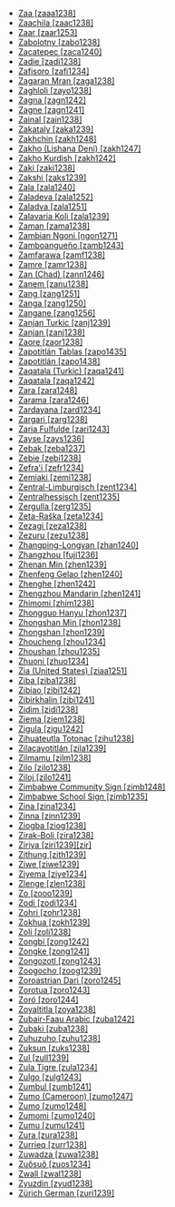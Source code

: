 - [Zaa [zaaa1238]](tree/krua1234/west2485/weea1234/guer1244/guer1240/weso1238/zaaa1238/md.ini)
- [Zaachila [zaac1238]](tree/otom1299/east2557/popo1292/zapo1436/zapo1437/nucl1765/core1259/cent2146/west2947/exte1234/tilq1236/sant1447/zaac1238/md.ini)
- [Zaar [zaar1253]](tree/afro1255/chad1250/west2785/west2790/west2800/sout3162/sout3170/zaks1240/saya1246/zaar1253/md.ini)
- [Zabolotny [zabo1238]](tree/turk1311/comm1245/cent2326/sibe1250/tobo1249/zabo1238/md.ini)
- [Zacatepec [zaca1240]](tree/mixe1284/mixe1286/oaxa1241/lowl1268/lowl1269/midl1241/nort2939/zaca1240/md.ini)
- [Zadie [zadi1238]](tree/krua1234/east2415/bete1265/east2416/gagn1235/zadi1238/md.ini)
- [Zafisoro [zafi1234]](tree/aust1307/mala1545/basa1291/grea1283/sout2919/mala1537/sout3174/sout3346/tesa1236/zafi1234/md.ini)
- [Zagaran Mran [zaga1238]](tree/sino1245/burm1265/lolo1265/burm1266/nort2720/midn1240/maru1249/zaga1238/md.ini)
- [Zaghloli [zayo1238]](tree/indo1319/clas1257/indo1320/indo1321/indo1324/sind1278/lahn1241/paha1255/paha1251/punc1240/zayo1238/md.ini)
- [Zagna [zagn1242]](tree/krua1234/west2485/weea1234/guer1244/guer1240/weso1238/zagn1242/md.ini)
- [Zagne [zagn1241]](tree/krua1234/west2485/weea1234/guer1244/guer1240/weso1238/zagn1241/md.ini)
- [Zainal [zain1238]](tree/indo1319/clas1257/indo1320/iran1269/sout3157/midd1352/mode1259/fars1254/fars1255/east2745/aima1241/zain1238/md.ini)
- [Zakataly [zaka1239]](tree/nakh1245/dagh1238/avar1255/avar1256/zaka1239/md.ini)
- [Zakhchin [zakh1248]](tree/mong1349/mong1329/oira1260/khal1273/mong1331/kalm1243/oira1262/zakh1248/md.ini)
- [Zakho (Lishana Deni) [zakh1247]](tree/afro1255/semi1276/west2786/cent2236/nort3165/aram1259/impe1236/midd1367/east2680/cent2217/nort3241/nort3242/lish1247/zakh1247/md.ini)
- [Zakho Kurdish [zakh1242]](tree/indo1319/clas1257/indo1320/iran1269/cent2317/cent2318/nort3177/laki1246/kurd1259/nort2641/sout3317/zakh1242/md.ini)
- [Zaki [zaki1238]](tree/cent2225/moru1252/cent2043/lugb1240/zaki1238/md.ini)
- [Zakshi [zaks1239]](tree/afro1255/chad1250/west2785/west2790/west2800/sout3162/sout3170/zaks1240/saya1246/zaks1239/md.ini)
- [Zala [zala1240]](tree/gong1255/omet1238/nort3161/cent2046/wola1242/zala1240/md.ini)
- [Zaladeva [zala1252]](tree/afro1255/chad1250/bium1280/nort3156/lama1287/lama1288/nort3048/zala1252/md.ini)
- [Zaladva [zala1251]](tree/afro1255/chad1250/bium1280/nort3156/lama1287/lama1288/zala1251/md.ini)
- [Zalavaria Koli [zala1239]](tree/indo1319/clas1257/indo1320/indo1321/indo1322/subc1234/guja1255/guja1256/west2830/kach1272/zala1239/md.ini)
- [Zaman [zama1238]](tree/atla1278/volt1241/benu1247/bant1294/sout3152/narr1281/bant1295/basa1292/yaun1239/bulu1251/zama1238/md.ini)
- [Zambian Ngoni [ngon1271]](tree/atla1278/volt1241/benu1247/bant1294/sout3152/narr1281/east2731/sabi1248/nsen1242/ngon1271/md.ini)
- [Zamboangueño [zamb1243]](tree/indo1319/clas1257/ital1284/lati1262/lati1263/impe1234/roma1334/ital1285/west2813/shif1234/sout3183/west2838/cast1243/sout3200/tern1253/chav1241/zamb1243/md.ini)
- [Zamfarawa [zamf1238]](tree/afro1255/chad1250/west2785/west2714/west2718/haus1257/west2719/zamf1238/md.ini)
- [Zamre [zamr1238]](tree/afro1255/chad1250/masa1323/sout3146/mesm1239/zamr1238/md.ini)
- [Zan (Chad) [zann1246]](tree/atla1278/volt1241/nort3149/buak1234/adam1257/goul1243/goul1244/zank1234/zang1249/zann1246/md.ini)
- [Zanem [zanu1238]](tree/atla1278/volt1241/nort3149/came1255/samb1322/samb1323/nort3259/vere1249/vere1250/koma1266/nucl1354/zanu1238/md.ini)
- [Zang [zang1251]](tree/atla1278/volt1241/benu1247/bant1294/sout3152/wide1239/narr1282/momo1242/ngwo1241/zang1251/md.ini)
- [Zanga [zang1250]](tree/atla1278/volt1241/nort3149/gura1261/cent2243/sout3164/lobi1246/dyan1251/zang1250/md.ini)
- [Zangane [zang1256]](tree/indo1319/clas1257/indo1320/iran1269/cent2317/cent2318/nort3177/laki1246/kurd1259/sout2640/peri1266/kalh1241/zang1256/md.ini)
- [Zanjan Turkic [zanj1239]](tree/turk1311/comm1245/oghu1243/nucl1769/azer1255/mode1262/sout2697/zanj1239/md.ini)
- [Zanjan [zanj1238]](tree/indo1319/clas1257/indo1320/iran1269/cent2317/cent2318/nort3177/tati1243/tati1244/sout3177/rama1272/take1255/zanj1238/md.ini)
- [Zaore [zaor1238]](tree/atla1278/volt1241/nort3149/gura1261/cent2243/nort2777/bwam1248/otiv1239/nucl1743/gurm1247/west2461/nucl1748/nort3234/moss1237/moss1238/moss1236/zaor1238/md.ini)
- [Zapotitlán Tablas [zapo1435]](tree/otom1299/west2783/tlap1252/subt1249/meph1234/nort3350/west2948/acat1239/zapo1435/md.ini)
- [Zapotitlán [zapo1438]](tree/toto1251/toto1252/cent1397/lowl1271/lowl1244/high1243/zapo1438/md.ini)
- [Zaqatala (Turkic) [zaqa1241]](tree/turk1311/comm1245/oghu1243/nucl1769/azer1255/mode1262/nort2697/nort3322/zaqa1241/md.ini)
- [Zaqatala [zaqa1242]](tree/nakh1245/dagh1238/avar1255/avar1256/zaqa1242/md.ini)
- [Zara [zara1248]](tree/mand1469/west2780/samo1308/duun1243/bobo1253/sout2840/zara1248/md.ini)
- [Zarama [zara1246]](tree/atla1278/volt1241/benu1247/akpe1249/edoi1239/delt1252/dege1249/enge1239/zara1246/md.ini)
- [Zardayana [zard1234]](tree/indo1319/clas1257/indo1320/iran1269/cent2317/cent2318/nort3177/tati1243/gora1267/gura1251/zard1234/md.ini)
- [Zargari [zarg1238]](tree/indo1319/clas1257/indo1320/indo1321/indo1322/roma1329/balk1252/zarg1238/md.ini)
- [Zaria Fulfulde [zari1243]](tree/atla1278/nort3146/peul1234/fula1264/fula1265/nige1253/zari1243/md.ini)
- [Zayse [zays1236]](tree/gong1255/omet1238/east2423/zays1235/zays1236/md.ini)
- [Zebak [zeba1237]](tree/indo1319/clas1257/indo1320/iran1269/sang1343/ishk1246/zeba1237/md.ini)
- [Zebie [zebi1238]](tree/krua1234/east2415/bete1265/east2416/gagn1235/zebi1238/md.ini)
- [Zefra'i [zefr1234]](tree/indo1319/clas1257/indo1320/iran1269/cent2317/cent2318/nort3177/cent2264/nucl1790/gazi1243/zefr1234/md.ini)
- [Zemiaki [zemi1238]](tree/indo1319/clas1257/indo1320/nuri1243/sout3243/waig1246/waig1243/zemi1238/md.ini)
- [Zentral-Limburgisch [zent1234]](tree/indo1319/clas1257/germ1287/nort3152/west2793/high1289/fran1268/high1287/midd1319/ripu1236/limb1263/zent1234/md.ini)
- [Zentralhessisch [zent1235]](tree/indo1319/clas1257/germ1287/nort3152/west2793/high1289/fran1268/high1287/midd1319/luxe1241/hess1238/zent1235/md.ini)
- [Zergulla [zerg1235]](tree/gong1255/omet1238/east2423/zays1235/zerg1235/md.ini)
- [Zeta-Raška [zeta1234]](tree/indo1319/clas1257/balt1263/slav1255/sout3147/west2804/sout1528/shto1241/news1236/zeta1234/md.ini)
- [Zezagi [zeza1238]](tree/nucl1709/fini1244/huon1246/west2795/rawl1234/naba1257/mese1244/zeza1238/md.ini)
- [Zezuru [zezu1238]](tree/atla1278/volt1241/benu1247/bant1294/sout3152/narr1281/east2731/shon1250/core1255/plat1259/cent2310/shon1251/zezu1238/md.ini)
- [Zhangping-Longyan [zhan1240]](tree/sino1245/sini1245/minn1248/coas1318/minn1241/hokk1242/zhan1240/md.ini)
- [Zhangzhou [fuji1236]](tree/sino1245/sini1245/minn1248/coas1318/minn1241/hokk1242/fuji1236/md.ini)
- [Zhenan Min [zhen1239]](tree/sino1245/sini1245/minn1248/coas1318/minn1241/zhen1239/md.ini)
- [Zhenfeng Gelao [zhen1240]](tree/taik1256/kada1291/sout3143/west2798/gela1265/sout2749/gree1278/zhen1240/md.ini)
- [Zhenghe [zhen1242]](tree/sino1245/sini1245/minn1248/inla1267/minb1244/minb1236/zhen1242/md.ini)
- [Zhengzhou Mandarin [zhen1241]](tree/sino1245/sini1245/clas1255/midd1354/nort3155/mand1471/mand1415/huab1238/zhen1241/md.ini)
- [Zhimomi [zhim1238]](tree/sino1245/kuki1245/anga1312/anga1286/reng1253/sumi1235/zhim1238/md.ini)
- [Zhongguo Hanyu [zhon1237]](tree/sino1245/sini1245/clas1255/midd1354/midd1344/zhon1237/md.ini)
- [Zhongshan Min [zhon1238]](tree/sino1245/sini1245/minn1248/coas1318/minn1241/zhon1238/md.ini)
- [Zhongshan [zhon1239]](tree/sino1245/sini1245/clas1255/midd1354/yuep1234/yuec1235/yueh1236/zhon1239/md.ini)
- [Zhoucheng [zhou1234]](tree/sino1245/macr1275/baic1239/sout3254/sout2730/dali1242/zhou1234/md.ini)
- [Zhoushan [zhou1235]](tree/sino1245/sini1245/clas1255/midd1354/wuhu1234/wuch1236/taih1244/nort3273/yong1273/zhou1235/md.ini)
- [Zhuoni [zhuo1234]](tree/sino1245/bodi1256/bodi1257/oldm1245/tibe1276/late1253/east2771/chon1285/zhuo1234/md.ini)
- [Zia (United States) [ziaa1251]](tree/kere1287/east1472/ziaa1251/md.ini)
- [Ziba [ziba1238]](tree/atla1278/volt1241/benu1247/bant1294/sout3152/narr1281/east2731/nort3203/grea1289/west2842/kivu1239/fore1272/shii1238/ziba1238/md.ini)
- [Zibiao [zibi1242]](tree/krua1234/west2485/weea1234/guer1244/guer1240/weso1238/zibi1242/md.ini)
- [Zibirkhalin [zibi1241]](tree/nakh1245/dagh1238/avar1255/andi1254/botl1243/botl1242/zibi1241/md.ini)
- [Zidim [zidi1238]](tree/afro1255/chad1250/bium1280/nort3156/marg1267/mofu1249/mofu1250/mofu1248/zidi1238/md.ini)
- [Ziema [ziem1238]](tree/mand1469/west2780/mand1431/sout2842/mend1263/loma1259/loma1260/ziem1238/md.ini)
- [Zigula [zigu1242]](tree/atla1278/volt1241/benu1247/bant1294/sout3152/narr1281/east2731/nort3203/nort3209/ruvu1235/west2846/seut1234/zigu1243/zigu1244/zigu1242/md.ini)
- [Zihuateutla Totonac [zihu1238]](tree/toto1251/toto1252/cent1397/nort3265/xico1235/zihu1238/md.ini)
- [Zilacayotitlán [zila1239]](tree/otom1299/west2783/tlap1252/subt1249/meph1234/nort3350/mali1285/zila1239/md.ini)
- [Zilmamu [zilm1238]](tree/surm1244/sout2836/sout2838/baal1234/kaci1244/zilm1238/md.ini)
- [Zilo [zilo1238]](tree/nakh1245/dagh1238/avar1255/andi1254/andi1255/zilo1238/md.ini)
- [Ziloj [zilo1241]](tree/nakh1245/dagh1238/avar1255/andi1254/botl1243/ghod1238/zilo1241/md.ini)
- [Zimbabwe Community Sign [zimb1248]](tree/sign1238/deaf1237/zimb1247/zimb1248/md.ini)
- [Zimbabwe School Sign [zimb1235]](tree/sign1238/deaf1237/zimb1247/zimb1235/md.ini)
- [Zina [zina1234]](tree/afro1255/chad1250/bium1280/nort3156/koto1267/jina1243/jina1244/zina1234/md.ini)
- [Zinna [zinn1239]](tree/atla1278/volt1241/nort3149/came1255/samb1322/mumu1249/mumu1250/nucl1240/zinn1239/md.ini)
- [Ziogba [ziog1238]](tree/afro1255/chad1250/bium1280/nort3156/marg1267/mand1472/wand1280/wand1281/wand1278/ziog1238/md.ini)
- [Zirak-Boli [zira1238]](tree/indo1319/clas1257/indo1320/indo1321/indo1324/sind1278/lahn1241/paha1255/paha1251/punc1240/zira1238/md.ini)
- [Ziriya [ziri1239][zir]](tree/atla1278/volt1241/benu1247/kain1275/cent2242/basa1288/east2404/josa1234/nort3210/shen1251/ziri1239/md.ini)
- [Zithung [zith1239]](tree/sino1245/nung1293/rawa1265/zith1239/md.ini)
- [Ziwe [ziwe1239]](tree/nucl1709/fini1244/huon1246/east2705/kala1410/onoo1246/ziwe1239/md.ini)
- [Ziyema [ziye1234]](tree/mand1469/west2780/mand1431/sout2842/mend1263/loma1259/toma1245/sout3340/ziye1234/md.ini)
- [Zlenge [zlen1238]](tree/afro1255/chad1250/bium1280/nort3156/higi1241/psik1239/zlen1238/md.ini)
- [Zo [zooo1239]](tree/atla1278/volt1241/nort3149/came1255/bikw1235/nort3378/makt1234/makn1235/zooo1239/md.ini)
- [Zodi [zodi1234]](tree/afro1255/chad1250/west2785/west2790/west2800/sout3162/sout3170/dass1243/zodi1234/md.ini)
- [Zohri [zohr1238]](tree/indo1319/clas1257/indo1320/iran1269/sout3157/midd1352/mode1259/fars1254/fars1255/east2745/aima1241/zohr1238/md.ini)
- [Zokhua [zokh1239]](tree/sino1245/kuki1245/kuki1246/cent2330/cent2005/laic1236/haka1240/zokh1239/md.ini)
- [Zoli [zoli1238]](tree/atla1278/volt1241/nort3149/came1255/mbum1257/cent2020/kara1477/nzak1246/zoli1238/md.ini)
- [Zongbi [zong1242]](tree/atla1278/volt1241/nort3149/came1255/samb1322/samb1323/sout3238/peer1241/zong1242/md.ini)
- [Zongke [zong1241]](tree/sino1245/burm1265/naqi1236/qian1263/rgya1241/horp1241/horp1240/shan1274/zong1241/md.ini)
- [Zongozotl [zong1243]](tree/toto1251/toto1252/cent1397/lowl1271/lowl1244/high1243/zong1243/md.ini)
- [Zoogocho [zoog1239]](tree/otom1299/east2557/popo1292/zapo1436/zapo1437/nucl1765/core1259/nort2987/cajo1239/zoog1238/zoog1239/md.ini)
- [Zoroastrian Dari [zoro1245]](tree/indo1319/clas1257/indo1320/iran1269/cent2317/cent2318/nort3177/cent2264/nucl1790/yazd1241/zoro1242/zoro1245/md.ini)
- [Zorotua [zoro1243]](tree/khoe1240/kwad1244/zoro1243/md.ini)
- [Zoró [zoro1244]](tree/tupi1275/mond1266/gavi1250/gavi1248/gavi1246/zoro1244/md.ini)
- [Zoyaltitla [zoya1238]](tree/otom1299/east2557/popo1292/popo1293/maza1295/maza1309/maza1296/zoya1238/md.ini)
- [Zubair-Faau Arabic [zuba1242]](tree/afro1255/semi1276/west2786/cent2236/arab1394/arab1395/arab1393/gulf1241/zuba1242/md.ini)
- [Zubaki [zuba1238]](tree/atla1278/volt1241/benu1247/bant1294/sout3152/narr1281/east2731/nort3203/nort3209/coas1317/miji1240/poko1261/zuba1238/md.ini)
- [Zuhuzuho [zuhu1238]](tree/nucl1709/kain1273/goro1272/nucl1760/gahu1246/toka1244/zuhu1238/md.ini)
- [Zuksun [zuks1238]](tree/atla1278/volt1241/benu1247/kain1275/cent2242/duka1247/duka1250/main1281/kagf1238/zuks1238/md.ini)
- [Zul [zull1239]](tree/afro1255/chad1250/west2785/west2790/west2800/sout3162/nort3190/nyam1284/polc1243/zull1239/md.ini)
- [Zula Tigre [zula1234]](tree/afro1255/semi1276/west2786/ethi1244/tigr1276/tigr1277/tigr1270/sout3273/zula1234/md.ini)
- [Zulgo [zulg1243]](tree/afro1255/chad1250/bium1280/nort3156/marg1267/mofu1249/meri1245/zulg1242/zulg1243/md.ini)
- [Zumbul [zumb1241]](tree/afro1255/chad1250/west2785/west2790/west2800/sout3162/sout3170/dass1243/zumb1241/md.ini)
- [Zumo (Cameroon) [zumo1247]](tree/afro1255/chad1250/bium1280/sout3145/bium1271/gude1247/gude1248/jimi1254/zumo1247/md.ini)
- [Zumo [zumo1248]](tree/afro1255/chad1250/west2785/west2790/west2800/sout3161/guru1272/jimi1255/zumo1248/md.ini)
- [Zumomi [zumo1240]](tree/sino1245/kuki1245/anga1312/anga1286/reng1253/sumi1235/zumo1240/md.ini)
- [Zumu [zumu1241]](tree/afro1255/chad1250/bium1280/sout3145/bium1271/bata1314/zumu1241/md.ini)
- [Zura [zura1238]](tree/cent2225/sara1341/sbbo1237/nucl1719/ferg1237/gula1266/zura1238/md.ini)
- [Zurrieq [zurr1238]](tree/afro1255/semi1276/west2786/cent2236/arab1394/arab1395/nort3191/malt1254/zurr1238/md.ini)
- [Zuwadza [zuwa1238]](tree/koia1260/bara1376/omie1241/zuwa1238/md.ini)
- [Zuŏsuŏ [zuos1234]](tree/sino1245/burm1265/naqi1236/qian1263/pumi1242/nort2723/zuos1234/md.ini)
- [Zwall [zwal1238]](tree/atla1278/volt1241/benu1247/benu1248/bero1241/shal1242/zwal1238/md.ini)
- [Zyuzdin [zyud1238]](tree/ural1272/perm1256/komi1267/komi1269/zyud1238/md.ini)
- [Zürich German [zuri1239]](tree/indo1319/clas1257/germ1287/nort3152/west2793/high1289/high1286/midd1349/mode1258/alem1243/sout3294/swis1247/high1290/zuri1239/md.ini)
